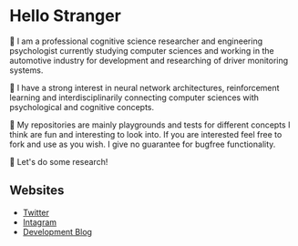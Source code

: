 # Hello Stranger

:microbe: I am a professional cognitive science researcher and engineering psychologist currently studying computer sciences
and working in the automotive industry for development and researching of driver monitoring systems.

:microbe: I have a strong interest in neural network architectures, reinforcement learning and interdisciplinarily connecting computer sciences with psychological and cognitive concepts.

:microbe: My repositories are mainly playgrounds and tests for different concepts I think are fun and interesting to look into. If you are interested feel free to fork and use as you wish. I give no guarantee for bugfree functionality.

:microbe: Let's do some research!

## Websites
- [Twitter](https://twitter.com/cyril_marx)
- [Intagram](https://www.instagram.com/cyril.marx.dev/)
- [Development Blog](https://cyrilmarx.blogspot.com/)
